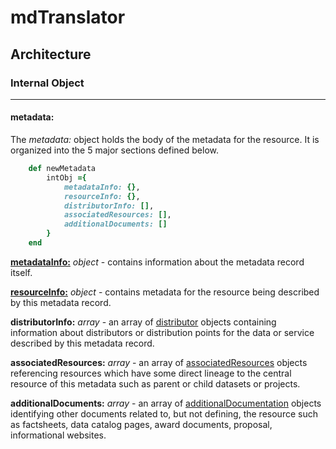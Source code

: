 # mdTranslator

## Architecture

### Internal Object
---
#### metadata:

The *metadata:* object holds the body of the metadata for the resource.  It is organized into the 5 major sections defined below.

````ruby
    def newMetadata
        intObj ={
            metadataInfo: {},
            resourceInfo: {},
            distributorInfo: [],
            associatedResources: [],
            additionalDocuments: []
        }
    end
````

[__metadataInfo:__](../mdtranslator/metadataInfo.md) *object* - contains information about the metadata record itself.

[__resourceInfo:__](../mdtranslator/resourceInfo.md) *object* - contains metadata for the resource being described by this metadata record.

__distributorInfo:__ *array* - an array of  [distributor](../mdtranslator/distributor.md) objects containing information about distributors or distribution points for the data or service described by this metadata record.

__associatedResources:__ *array* - an array of [associatedResources](../mdtransator/associatedResource.md) objects referencing resources which have some direct lineage to the central resource of this metadata such as parent or child datasets or projects.

__additionalDocuments:__ *array* - an array of  [additionalDocumentation](../mdtranslator/additionalDocumentation.md) objects identifying other documents related to, but not defining, the resource such as  factsheets, data catalog pages, award documents, proposal, informational websites.
